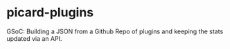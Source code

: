 picard-plugins
==============

GSoC: Building a JSON from a Github Repo of plugins and keeping the stats updated via an API.
